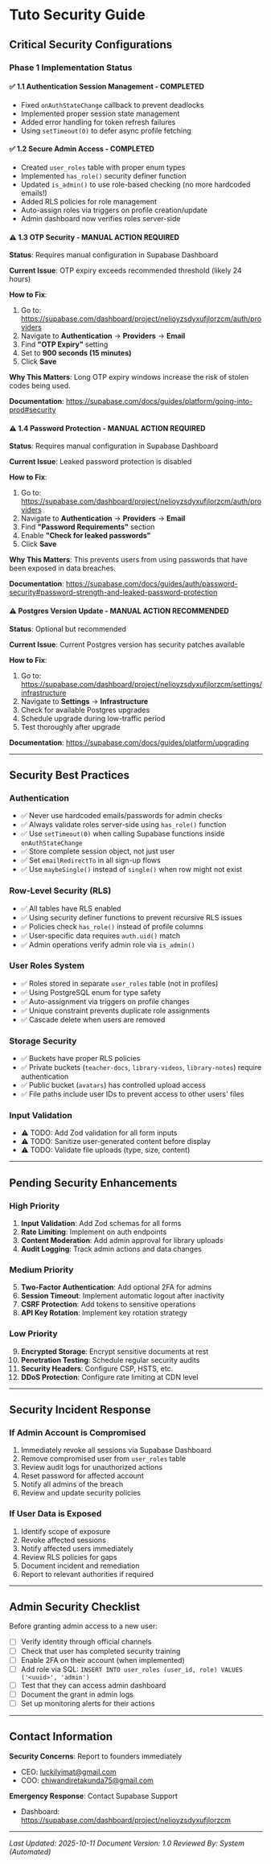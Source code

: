 # Tuto Security Guide

## Critical Security Configurations

### Phase 1 Implementation Status

#### ✅ 1.1 Authentication Session Management - COMPLETED
- Fixed `onAuthStateChange` callback to prevent deadlocks
- Implemented proper session state management
- Added error handling for token refresh failures
- Using `setTimeout(0)` to defer async profile fetching

#### ✅ 1.2 Secure Admin Access - COMPLETED
- Created `user_roles` table with proper enum types
- Implemented `has_role()` security definer function
- Updated `is_admin()` to use role-based checking (no more hardcoded emails!)
- Added RLS policies for role management
- Auto-assign roles via triggers on profile creation/update
- Admin dashboard now verifies roles server-side

#### ⚠️ 1.3 OTP Security - MANUAL ACTION REQUIRED
**Status**: Requires manual configuration in Supabase Dashboard

**Current Issue**: OTP expiry exceeds recommended threshold (likely 24 hours)

**How to Fix**:
1. Go to: https://supabase.com/dashboard/project/nelioyzsdyxufjlorzcm/auth/providers
2. Navigate to **Authentication** → **Providers** → **Email**
3. Find **"OTP Expiry"** setting
4. Set to **900 seconds (15 minutes)**
5. Click **Save**

**Why This Matters**: Long OTP expiry windows increase the risk of stolen codes being used.

**Documentation**: https://supabase.com/docs/guides/platform/going-into-prod#security

#### ⚠️ 1.4 Password Protection - MANUAL ACTION REQUIRED
**Status**: Requires manual configuration in Supabase Dashboard

**Current Issue**: Leaked password protection is disabled

**How to Fix**:
1. Go to: https://supabase.com/dashboard/project/nelioyzsdyxufjlorzcm/auth/providers
2. Navigate to **Authentication** → **Providers** → **Email**
3. Find **"Password Requirements"** section
4. Enable **"Check for leaked passwords"**
5. Click **Save**

**Why This Matters**: This prevents users from using passwords that have been exposed in data breaches.

**Documentation**: https://supabase.com/docs/guides/auth/password-security#password-strength-and-leaked-password-protection

#### ⚠️ Postgres Version Update - MANUAL ACTION RECOMMENDED
**Status**: Optional but recommended

**Current Issue**: Current Postgres version has security patches available

**How to Fix**:
1. Go to: https://supabase.com/dashboard/project/nelioyzsdyxufjlorzcm/settings/infrastructure
2. Navigate to **Settings** → **Infrastructure**
3. Check for available Postgres upgrades
4. Schedule upgrade during low-traffic period
5. Test thoroughly after upgrade

**Documentation**: https://supabase.com/docs/guides/platform/upgrading

---

## Security Best Practices

### Authentication
- ✅ Never use hardcoded emails/passwords for admin checks
- ✅ Always validate roles server-side using `has_role()` function
- ✅ Use `setTimeout(0)` when calling Supabase functions inside `onAuthStateChange`
- ✅ Store complete session object, not just user
- ✅ Set `emailRedirectTo` in all sign-up flows
- ✅ Use `maybeSingle()` instead of `single()` when row might not exist

### Row-Level Security (RLS)
- ✅ All tables have RLS enabled
- ✅ Using security definer functions to prevent recursive RLS issues
- ✅ Policies check `has_role()` instead of profile columns
- ✅ User-specific data requires `auth.uid()` match
- ✅ Admin operations verify admin role via `is_admin()`

### User Roles System
- ✅ Roles stored in separate `user_roles` table (not in profiles)
- ✅ Using PostgreSQL enum for type safety
- ✅ Auto-assignment via triggers on profile changes
- ✅ Unique constraint prevents duplicate role assignments
- ✅ Cascade delete when users are removed

### Storage Security
- ✅ Buckets have proper RLS policies
- ✅ Private buckets (`teacher-docs`, `library-videos`, `library-notes`) require authentication
- ✅ Public bucket (`avatars`) has controlled upload access
- ✅ File paths include user IDs to prevent access to other users' files

### Input Validation
- ⚠️ TODO: Add Zod validation for all form inputs
- ⚠️ TODO: Sanitize user-generated content before display
- ⚠️ TODO: Validate file uploads (type, size, content)

---

## Pending Security Enhancements

### High Priority
1. **Input Validation**: Add Zod schemas for all forms
2. **Rate Limiting**: Implement on auth endpoints
3. **Content Moderation**: Add admin approval for library uploads
4. **Audit Logging**: Track admin actions and data changes

### Medium Priority
5. **Two-Factor Authentication**: Add optional 2FA for admins
6. **Session Timeout**: Implement automatic logout after inactivity
7. **CSRF Protection**: Add tokens to sensitive operations
8. **API Key Rotation**: Implement key rotation strategy

### Low Priority
9. **Encrypted Storage**: Encrypt sensitive documents at rest
10. **Penetration Testing**: Schedule regular security audits
11. **Security Headers**: Configure CSP, HSTS, etc.
12. **DDoS Protection**: Configure rate limiting at CDN level

---

## Security Incident Response

### If Admin Account is Compromised
1. Immediately revoke all sessions via Supabase Dashboard
2. Remove compromised user from `user_roles` table
3. Review audit logs for unauthorized actions
4. Reset password for affected account
5. Notify all admins of the breach
6. Review and update security policies

### If User Data is Exposed
1. Identify scope of exposure
2. Revoke affected sessions
3. Notify affected users immediately
4. Review RLS policies for gaps
5. Document incident and remediation
6. Report to relevant authorities if required

---

## Admin Security Checklist

Before granting admin access to a new user:
- [ ] Verify identity through official channels
- [ ] Check that user has completed security training
- [ ] Enable 2FA on their account (when implemented)
- [ ] Add role via SQL: `INSERT INTO user_roles (user_id, role) VALUES ('<uuid>', 'admin')`
- [ ] Test that they can access admin dashboard
- [ ] Document the grant in admin logs
- [ ] Set up monitoring alerts for their actions

---

## Contact Information

**Security Concerns**: Report to founders immediately
- CEO: luckilyimat@gmail.com
- COO: chiwandiretakunda75@gmail.com

**Emergency Response**: Contact Supabase Support
- Dashboard: https://supabase.com/dashboard/project/nelioyzsdyxufjlorzcm

---

*Last Updated: 2025-10-11*
*Document Version: 1.0*
*Reviewed By: System (Automated)*
